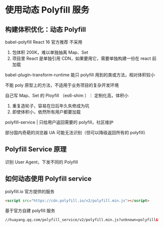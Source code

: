 # 使用动态 Polyfill 服务

## 构建体积优化：动态 Polyfill

babel-polyfill React 16 官方推荐 不采用
1. 包体积 200K，难以单独抽离 Map、Set
1. 项目里 React 是单独引用 CDN，如果要用它，需要单独构建一份在 react 前加载

babel-plugin-transform-runtime 能只 polyfill 用到的类或方法，相对体积较小

不能 poly 原型上的方法，不适用于业务项目的复杂开发环境

自己写 Map、Set 的 Ployfill （es6-shim ）｜ 定制化高，体积小
1. 重复造轮子，容易在日后年久失修成为坑 
1. 即使体积小，依然所有用户都要加载

polyfill-service | 只给用户返回需要的 polyfill，社区维护

部分国内奇葩的浏览器 UA 可能无法识别（但可以降级返回所有的 polyfill）

## Polyfill Service 原理

识别 User Agent，下发不同的 Polyfill

## 如何动态使用 Polyfill service

polyfill.io 官方提供的服务
```html
<script src="https://cdn.polyfill.io/v2/polyfill.min.js"></script>
```

基于官方自建 polyfill 服务
```html
//huayang.qq.com/polyfill_service/v2/polyfill.min.js?unknown=polyfill&features=Promise,Map,Set
```
